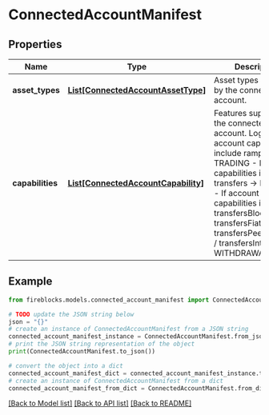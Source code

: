 # ConnectedAccountManifest


## Properties

Name | Type | Description | Notes
------------ | ------------- | ------------- | -------------
**asset_types** | [**List[ConnectedAccountAssetType]**](ConnectedAccountAssetType.md) | Asset types supported by the connected account. | 
**capabilities** | [**List[ConnectedAccountCapability]**](ConnectedAccountCapability.md) | Features supported for the connected account. Logic: - If account capabilities include ramp -&gt; TRADING - If account capabilities include transfers -&gt; DEPOSITS - If account capabilities include transfersBlockchain / transfersFiat / transfersPeerAccounts / transfersInternal -&gt; WITHDRAWALS  | 

## Example

```python
from fireblocks.models.connected_account_manifest import ConnectedAccountManifest

# TODO update the JSON string below
json = "{}"
# create an instance of ConnectedAccountManifest from a JSON string
connected_account_manifest_instance = ConnectedAccountManifest.from_json(json)
# print the JSON string representation of the object
print(ConnectedAccountManifest.to_json())

# convert the object into a dict
connected_account_manifest_dict = connected_account_manifest_instance.to_dict()
# create an instance of ConnectedAccountManifest from a dict
connected_account_manifest_from_dict = ConnectedAccountManifest.from_dict(connected_account_manifest_dict)
```
[[Back to Model list]](../README.md#documentation-for-models) [[Back to API list]](../README.md#documentation-for-api-endpoints) [[Back to README]](../README.md)


